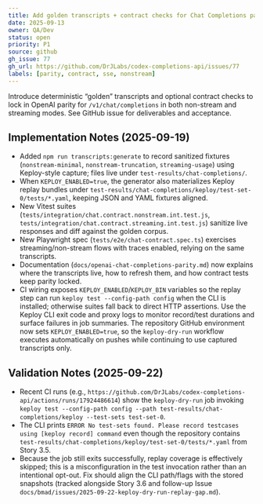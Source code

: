 ```yaml
---
title: Add golden transcripts + contract checks for Chat Completions parity (#77)
date: 2025-09-13
owner: QA/Dev
status: open
priority: P1
source: github
gh_issue: 77
gh_url: https://github.com/DrJLabs/codex-completions-api/issues/77
labels: [parity, contract, sse, nonstream]
---
```


Introduce deterministic “golden” transcripts and optional contract checks to lock in OpenAI parity for `/v1/chat/completions` in both non-stream and streaming modes. See GitHub issue for deliverables and acceptance.

## Implementation Notes (2025-09-19)

- Added `npm run transcripts:generate` to record sanitized fixtures (`nonstream-minimal`, `nonstream-truncation`, `streaming-usage`) using Keploy-style capture; files live under `test-results/chat-completions/`.
- When `KEPLOY_ENABLED=true`, the generator also materializes Keploy replay bundles under `test-results/chat-completions/keploy/test-set-0/tests/*.yaml`, keeping JSON and YAML fixtures aligned.
- New Vitest suites (`tests/integration/chat.contract.nonstream.int.test.js`, `tests/integration/chat.contract.streaming.int.test.js`) sanitize live responses and diff against the golden corpus.
- New Playwright spec (`tests/e2e/chat-contract.spec.ts`) exercises streaming/non-stream flows with traces enabled, relying on the same transcripts.
- Documentation (`docs/openai-chat-completions-parity.md`) now explains where the transcripts live, how to refresh them, and how contract tests keep parity locked.
- CI wiring exposes `KEPLOY_ENABLED`/`KEPLOY_BIN` variables so the replay step can run `keploy test --config-path config` when the CLI is installed; otherwise suites fall back to direct HTTP assertions. Use the Keploy CLI exit code and proxy logs to monitor record/test durations and surface failures in job summaries. The repository GitHub environment now sets `KEPLOY_ENABLED=true`, so the `keploy-dry-run` workflow executes automatically on pushes while continuing to use captured transcripts only.

## Validation Notes (2025-09-22)

- Recent CI runs (e.g., `https://github.com/DrJLabs/codex-completions-api/actions/runs/17924486614`) show the `keploy-dry-run` job invoking `keploy test --config-path config --path test-results/chat-completions/keploy --test-sets test-set-0`.
- The CLI prints `ERROR No test-sets found. Please record testcases using [keploy record] command` even though the repository contains `test-results/chat-completions/keploy/test-set-0/tests/*.yaml` from Story 3.5.
- Because the job still exits successfully, replay coverage is effectively skipped; this is a misconfiguration in the test invocation rather than an intentional opt-out. Fix should align the CLI path/flags with the stored snapshots (tracked alongside Story 3.6 and follow-up Issue `docs/bmad/issues/2025-09-22-keploy-dry-run-replay-gap.md`).
